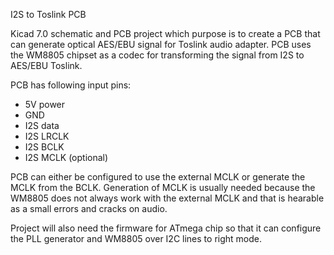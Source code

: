 I2S to Toslink PCB

Kicad 7.0 schematic and PCB project which purpose is to create a PCB that
can generate optical AES/EBU signal for Toslink audio adapter. PCB uses the
WM8805 chipset as a codec for transforming the signal from I2S to AES/EBU Toslink.

PCB has following input pins:
- 5V power
- GND
- I2S data
- I2S LRCLK
- I2S BCLK
- I2S MCLK (optional)

PCB can either be configured to use the external MCLK or generate the MCLK from the BCLK.
Generation of MCLK is usually needed because the WM8805 does not always work with the external
MCLK and that is hearable as a small errors and cracks on audio.

Project will also need the firmware for ATmega chip so that it can configure the PLL generator
and WM8805 over I2C lines to right mode.
